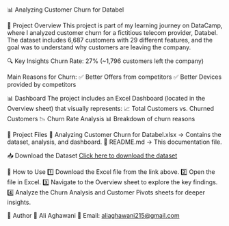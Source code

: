 📊 Analyzing Customer Churn for Databel

📌 Project Overview
This project is part of my learning journey on DataCamp, where I analyzed customer churn for a fictitious telecom provider, Databel. The dataset includes 6,687 customers with 29 different features, and the goal was to understand why customers are leaving the company.

🔍 Key Insights
Churn Rate: 27% (~1,796 customers left the company)

Main Reasons for Churn:
✅ Better Offers from competitors
✅ Better Devices provided by competitors

📊 Dashboard
The project includes an Excel Dashboard (located in the Overview sheet) that visually represents:
📈 Total Customers vs. Churned Customers
📉 Churn Rate Analysis
📊 Breakdown of churn reasons

📂 Project Files
📂 Analyzing Customer Churn for Databel.xlsx → Contains the dataset, analysis, and dashboard.
📜 README.md → This documentation file.

📥 Download the Dataset
[Click here to download the dataset](https://drive.google.com/uc?export=download&id=1VaGuaYfOj2BxTavNnrAG-_RGLlHMV9Ix)

🚀 How to Use
1️⃣ Download the Excel file from the link above.
2️⃣ Open the file in Excel.
3️⃣ Navigate to the Overview sheet to explore the key findings.
4️⃣ Analyze the Churn Analysis and Customer Pivots sheets for deeper insights.

📌 Author
👤 Ali Aghawani
📧 Email: aliaghawani215@gmail.com
